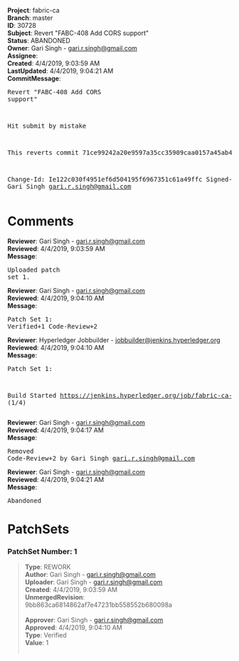 <strong>Project</strong>: fabric-ca<br><strong>Branch</strong>: master<br><strong>ID</strong>: 30728<br><strong>Subject</strong>: Revert "FABC-408 Add CORS support"<br><strong>Status</strong>: ABANDONED<br><strong>Owner</strong>: Gari Singh - gari.r.singh@gmail.com<br><strong>Assignee</strong>:<br><strong>Created</strong>: 4/4/2019, 9:03:59 AM<br><strong>LastUpdated</strong>: 4/4/2019, 9:04:21 AM<br><strong>CommitMessage</strong>:<br><pre>Revert "FABC-408 Add CORS support"

Hit submit by mistake

This reverts commit 71ce99242a20e9597a35cc35909caa0157a45ab4.

Change-Id: Ie122c030f4951ef6d504195f6967351c61a49ffc
Signed-off-by: Gari Singh <gari.r.singh@gmail.com>
</pre><h1>Comments</h1><strong>Reviewer</strong>: Gari Singh - gari.r.singh@gmail.com<br><strong>Reviewed</strong>: 4/4/2019, 9:03:59 AM<br><strong>Message</strong>: <pre>Uploaded patch set 1.</pre><strong>Reviewer</strong>: Gari Singh - gari.r.singh@gmail.com<br><strong>Reviewed</strong>: 4/4/2019, 9:04:10 AM<br><strong>Message</strong>: <pre>Patch Set 1: Verified+1 Code-Review+2</pre><strong>Reviewer</strong>: Hyperledger Jobbuilder - jobbuilder@jenkins.hyperledger.org<br><strong>Reviewed</strong>: 4/4/2019, 9:04:10 AM<br><strong>Message</strong>: <pre>Patch Set 1:

Build Started https://jenkins.hyperledger.org/job/fabric-ca-verify-s390x/3831/ (1/4)</pre><strong>Reviewer</strong>: Gari Singh - gari.r.singh@gmail.com<br><strong>Reviewed</strong>: 4/4/2019, 9:04:17 AM<br><strong>Message</strong>: <pre>Removed Code-Review+2 by Gari Singh <gari.r.singh@gmail.com>
</pre><strong>Reviewer</strong>: Gari Singh - gari.r.singh@gmail.com<br><strong>Reviewed</strong>: 4/4/2019, 9:04:21 AM<br><strong>Message</strong>: <pre>Abandoned</pre><h1>PatchSets</h1><h3>PatchSet Number: 1</h3><blockquote><strong>Type</strong>: REWORK<br><strong>Author</strong>: Gari Singh - gari.r.singh@gmail.com<br><strong>Uploader</strong>: Gari Singh - gari.r.singh@gmail.com<br><strong>Created</strong>: 4/4/2019, 9:03:59 AM<br><strong>UnmergedRevision</strong>: 9bb863ca6814862af7e47231bb558552b680098a<br><br><strong>Approver</strong>: Gari Singh - gari.r.singh@gmail.com<br><strong>Approved</strong>: 4/4/2019, 9:04:10 AM<br><strong>Type</strong>: Verified<br><strong>Value</strong>: 1<br><br></blockquote>